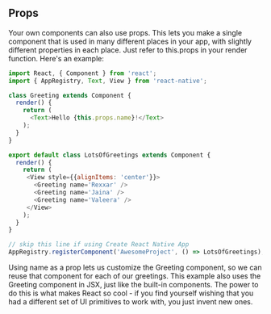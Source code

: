## Props

Your own components can also use props.
This lets you make a single component that is used in many different places in your app, with slightly different properties in each place. Just refer to this.props in your render function. Here's an example:

```js
import React, { Component } from 'react';
import { AppRegistry, Text, View } from 'react-native';

class Greeting extends Component {
  render() {
    return (
      <Text>Hello {this.props.name}!</Text>
    );
  }
}

export default class LotsOfGreetings extends Component {
  render() {
    return (
     <View style={{alignItems: 'center'}}>
       <Greeting name='Rexxar' />
       <Greeting name='Jaina' />
       <Greeting name='Valeera' />
     </View>
    );
  }
}

// skip this line if using Create React Native App
AppRegistry.registerComponent('AwesomeProject', () => LotsOfGreetings);
```
Using name as a prop lets us customize the Greeting component, so we can reuse that component for each of our greetings. This example also uses the Greeting component in JSX, just like the built-in components. The power to do this is what makes React so cool - if you find yourself wishing that you had a different set of UI primitives to work with, you just invent new ones.

